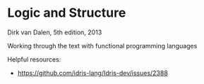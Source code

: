 # Logic and Structure

Dirk van Dalen, 5th edition, 2013

Working through the text with functional programming languages

Helpful resources:

- https://github.com/idris-lang/Idris-dev/issues/2388
